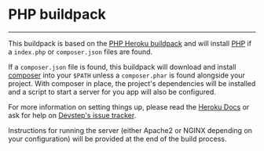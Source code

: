 # PHP buildpack
---------------

This buildpack is based on the [PHP Heroku buildpack](https://github.com/heroku/heroku-buildpack-php)
and will install [PHP](https://php.net/) if a `index.php` or `composer.json` files
are found.

If a `composer.json` file is found, this buildpack will download and install [composer](https://getcomposer.org/)
into your `$PATH` unless a `composer.phar` is found alongside your project. With
composer in place, the project's dependencies will be installed and a script to
start a server for you app will also be configured.

For more information on setting things up, please read the [Heroku Docs](https://devcenter.heroku.com/categories/php)
or ask for help on [Devstep's issue tracker](https://github.com/fgrehm/devstep/issues).

Instructions for running the server (either Apache2 or NGINX depending on your
configuration) will be provided at the end of the build process.
